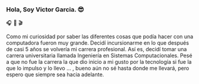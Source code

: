### Hola, Soy Victor Garcia. :sunglasses:

:headphones: :book: :clapper:

Como mi curiosidad por saber las diferentes cosas que podía hacer con una computadora fueron muy grande. Decidí incursionarme en lo que después de casi 5 años se volvería mi carrera profesional. Así es, decidí tomar una carrera universitaria llamada Ingeniería en Sistemas Computacionales. Pesé a que no fue la carrera la que dio inicio a mi gusto por la tecnología si fue la que lo impulso y lo llevo … , bueno aún no sé hasta donde me llevará, pero espero que siempre sea hacia adelante.



